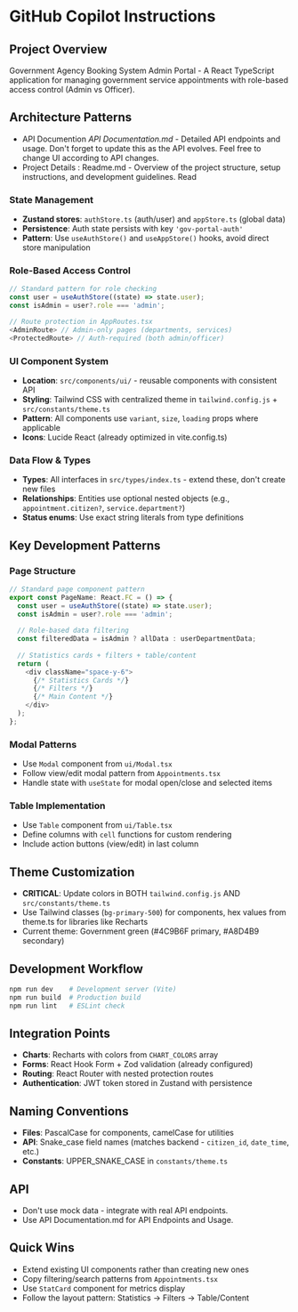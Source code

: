 # GitHub Copilot Instructions

## Project Overview
Government Agency Booking System Admin Portal - A React TypeScript application for managing government service appointments with role-based access control (Admin vs Officer).

## Architecture Patterns
- API Documention *API Documentation.md* - Detailed API endpoints and usage. Don't forget to update this as the API evolves. Feel free to change UI according to API changes.
- Project Details : Readme.md - Overview of the project structure, setup instructions, and development guidelines. Read 

### State Management
- **Zustand stores**: `authStore.ts` (auth/user) and `appStore.ts` (global data)
- **Persistence**: Auth state persists with key `'gov-portal-auth'`
- **Pattern**: Use `useAuthStore()` and `useAppStore()` hooks, avoid direct store manipulation

### Role-Based Access Control
```typescript
// Standard pattern for role checking
const user = useAuthStore((state) => state.user);
const isAdmin = user?.role === 'admin';

// Route protection in AppRoutes.tsx
<AdminRoute> // Admin-only pages (departments, services)
<ProtectedRoute> // Auth-required (both admin/officer)
```

### UI Component System
- **Location**: `src/components/ui/` - reusable components with consistent API
- **Styling**: Tailwind CSS with centralized theme in `tailwind.config.js` + `src/constants/theme.ts`
- **Pattern**: All components use `variant`, `size`, `loading` props where applicable
- **Icons**: Lucide React (already optimized in vite.config.ts)

### Data Flow & Types
- **Types**: All interfaces in `src/types/index.ts` - extend these, don't create new files
- **Relationships**: Entities use optional nested objects (e.g., `appointment.citizen?`, `service.department?`)
- **Status enums**: Use exact string literals from type definitions

## Key Development Patterns

### Page Structure
```typescript
// Standard page component pattern
export const PageName: React.FC = () => {
  const user = useAuthStore((state) => state.user);
  const isAdmin = user?.role === 'admin';
  
  // Role-based data filtering
  const filteredData = isAdmin ? allData : userDepartmentData;
  
  // Statistics cards + filters + table/content
  return (
    <div className="space-y-6">
      {/* Statistics Cards */}
      {/* Filters */}
      {/* Main Content */}
    </div>
  );
};
```

### Modal Patterns
- Use `Modal` component from `ui/Modal.tsx`
- Follow view/edit modal pattern from `Appointments.tsx`
- Handle state with `useState` for modal open/close and selected items

### Table Implementation
- Use `Table` component from `ui/Table.tsx` 
- Define columns with `cell` functions for custom rendering
- Include action buttons (view/edit) in last column

## Theme Customization
- **CRITICAL**: Update colors in BOTH `tailwind.config.js` AND `src/constants/theme.ts`
- Use Tailwind classes (`bg-primary-500`) for components, hex values from theme.ts for libraries like Recharts
- Current theme: Government green (#4C9B6F primary, #A8D4B9 secondary)

## Development Workflow
```bash
npm run dev    # Development server (Vite)
npm run build  # Production build
npm run lint   # ESLint check
```

## Integration Points
- **Charts**: Recharts with colors from `CHART_COLORS` array
- **Forms**: React Hook Form + Zod validation (already configured)
- **Routing**: React Router with nested protection routes
- **Authentication**: JWT token stored in Zustand with persistence

## Naming Conventions
- **Files**: PascalCase for components, camelCase for utilities
- **API**: Snake_case field names (matches backend - `citizen_id`, `date_time`, etc.)
- **Constants**: UPPER_SNAKE_CASE in `constants/theme.ts`

## API
- Don't use mock data - integrate with real API endpoints.
- Use API Documentation.md for API Endpoints and Usage.


## Quick Wins
- Extend existing UI components rather than creating new ones
- Copy filtering/search patterns from `Appointments.tsx`
- Use `StatCard` component for metrics display
- Follow the layout pattern: Statistics → Filters → Table/Content
